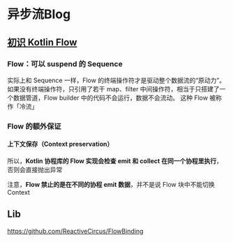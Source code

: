 # 异步流Blog

## [初识 Kotlin Flow](https://blog.yujinyan.me/posts/kotlin-flow-introduction/)

### Flow：可以 suspend 的 Sequence

实际上和 Sequence 一样，Flow 的终端操作符才是驱动整个数据流的“原动力”。如果没有终端操作符，只引用了若干 map、filter 中间操作符，相当于只搭建了一个数据管道，Flow builder 中的代码不会运行，数据不会流动。 这种 Flow 被称作「冷流」

### Flow 的额外保证

#### 上下文保存（Context preservation）

所以，**Kotlin 协程库的 Flow 实现会检查 emit 和 collect 在同一个协程里执行**，否则会直接抛出异常

注意，**Flow 禁止的是在不同的协程 emit 数据**，并不是说 Flow 块中不能切换 Context

## Lib

https://github.com/ReactiveCircus/FlowBinding

